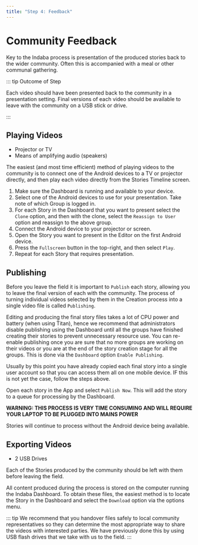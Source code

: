 ```yaml
---
title: "Step 4: Feedback"
---
```


<ReadTime />

<Steps :step="4"/>

# Community Feedback

<Leader>

Key to the Indaba process is presentation of the produced stories back to the wider community. Often this is accompanied with a meal or other communal gathering.

</Leader>

::: tip Outcome of Step

Each video should have been presented back to the community in a presentation setting. Final versions of each video should be available to leave with the community on a USB stick or drive.

:::

<TimeGuide title="~3 hours">

## Playing Videos

</TimeGuide>

<Materials title="Materials">

- Projector or TV
- Means of amplifying audio (speakers)

</Materials>

<App />
<Dashboard />

The easiest (and most time efficient) method of playing videos to the community is to connect one of the Android devices to a TV or projector directly, and then play each video directly from the Stories Timeline screen.

<AdminRole title="Facilitator Action: Present Videos">

1. Make sure the Dashboard is running and available to your device.
1. Select one of the Android devices to use for your presentation. Take note of which Group is logged in.
1. For each Story in the Dashboard that you want to present select the `Clone` option, and then with the clone, select the `Reassign to User` option and reassign to the above group.
1. Connect the Android device to your projector or screen.
1. Open the Story you want to present in the Editor on the first Android device.
1. Press the `Fullscreen` button in the top-right, and then select `Play`.
1. Repeat for each Story that requires presentation.

</AdminRole>

<TimeGuide title="1 hour">

## Publishing

<App />
<Dashboard />

Before you leave the field it is important to `Publish` each story, allowing you to leave the final version of each with the community. The process of turning individual videos selected by them in the Creation process into a single video file is called `Publishing`.

<AdminRole title="Facilitator Action: Publishing Stories">

Editing and producing the final story files takes a lot of CPU power and battery (when using Titan), hence we recommend that administrators disable publishing using the Dashboard until all the groups have finished creating their stories to prevent unnecessary resource use. You can re-enable publishing once you are sure that no more groups are working on their videos or you are at the end of the story creation stage for all the groups. This is done via the `Dashboard` option `Enable Publishing`.

Usually by this point you have already copied each final story into a single user account so that you can access them all on one mobile device. IF this is not yet the case, follow the steps above.

Open each story in the App and select `Publish Now`. This will add the story to a queue for processing by the Dashboard.

**WARNING: THIS PROCESS IS VERY TIME CONSUMING AND WILL REQUIRE YOUR LAPTOP TO BE PLUGGED INTO MAINS POWER**

Stories will continue to process without the Android device being available.

</AdminRole>

## Exporting Videos

</TimeGuide>

<Materials title="Materials">

- 2 USB Drives

</Materials>

<Dashboard />

Each of the Stories produced by the community should be left with them before leaving the field.

All content produced during the process is stored on the computer running the Indaba Dashboard. To obtain these files, the easiest method is to locate the Story in the Dashboard and select the `Download` option via the options menu.

::: tip
We recommend that you handover files safely to local community representatives so they can determine the most appropriate way to share the videos with interested parties. We have previously done this by using USB flash drives that we take with us to the field. 
:::